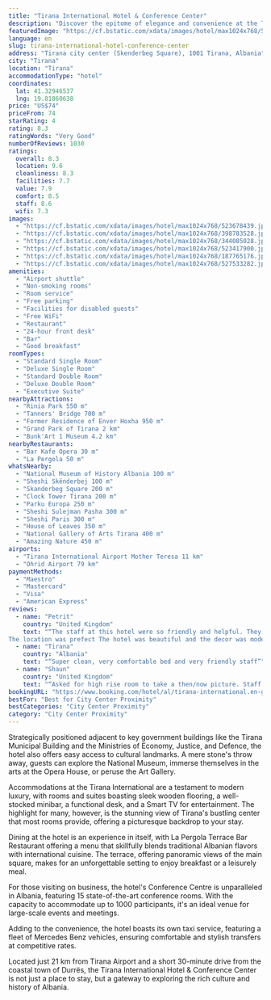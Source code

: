 ```yaml
---
title: "Tirana International Hotel & Conference Center"
description: "Discover the epitome of elegance and convenience at the Tirana International Hotel & Conference Center, a prime destination for travelers seeking a blend of luxury and accessibility right in the heart of the city."
featuredImage: "https://cf.bstatic.com/xdata/images/hotel/max1024x768/523678439.jpg?k=2b90b711547a7bce17328228879080ef1a2c1b848a39de996030a58a1f280f63&o=&hp=1"
language: en
slug: tirana-international-hotel-conference-center
address: "Tirana city center (Skenderbeg Square), 1001 Tirana, Albania"
city: "Tirana"
location: "Tirana"
accommodationType: "hotel"
coordinates:
  lat: 41.32946537
  lng: 19.81860638
price: "US$74"
priceFrom: 74
starRating: 4
rating: 8.3
ratingWords: "Very Good"
numberOfReviews: 1030
ratings:
  overall: 8.3
  location: 9.6
  cleanliness: 8.3
  facilities: 7.7
  value: 7.9
  comfort: 8.5
  staff: 8.6
  wifi: 7.3
images:
  - "https://cf.bstatic.com/xdata/images/hotel/max1024x768/523678439.jpg?k=2b90b711547a7bce17328228879080ef1a2c1b848a39de996030a58a1f280f63&o=&hp=1"
  - "https://cf.bstatic.com/xdata/images/hotel/max1024x768/398783528.jpg?k=f4d691e548679759abaffeb40ea24a09caf47ba640277e6e3921d0d53d7a1d70&o=&hp=1"
  - "https://cf.bstatic.com/xdata/images/hotel/max1024x768/344085028.jpg?k=51ba8be3a68627c0a8ab8b943a6f86795f351a95e3cb17516d973bf54403d867&o=&hp=1"
  - "https://cf.bstatic.com/xdata/images/hotel/max1024x768/523417900.jpg?k=7a03c71b5c90fe5f061a2438cd782bd31566d4c81717b60ee8163657f0a88481&o=&hp=1"
  - "https://cf.bstatic.com/xdata/images/hotel/max1024x768/187765176.jpg?k=85ae4d3bc2d4390b3cadb3802a1f854c16ab4ebaf4a6eb7794f9d62ae4059d93&o=&hp=1"
  - "https://cf.bstatic.com/xdata/images/hotel/max1024x768/527533282.jpg?k=9c48d416981d14f056d2ab596b6e7714a72655f02538abba4d4d1525d52bb563&o=&hp=1"
amenities:
  - "Airport shuttle"
  - "Non-smoking rooms"
  - "Room service"
  - "Free parking"
  - "Facilities for disabled guests"
  - "Free WiFi"
  - "Restaurant"
  - "24-hour front desk"
  - "Bar"
  - "Good breakfast"
roomTypes:
  - "Standard Single Room"
  - "Deluxe Single Room"
  - "Standard Double Room"
  - "Deluxe Double Room"
  - "Executive Suite"
nearbyAttractions:
  - "Rinia Park 550 m"
  - "Tanners' Bridge 700 m"
  - "Former Residence of Enver Hoxha 950 m"
  - "Grand Park of Tirana 2 km"
  - "Bunk'Art 1 Museum 4.2 km"
nearbyRestaurants:
  - "Bar Kafe Opera 30 m"
  - "La Pergola 50 m"
whatsNearby:
  - "National Museum of History Albania 100 m"
  - "Sheshi Skënderbej 100 m"
  - "Skanderbeg Square 200 m"
  - "Clock Tower Tirana 200 m"
  - "Parku Europa 250 m"
  - "Sheshi Sulejman Pasha 300 m"
  - "Sheshi Paris 300 m"
  - "House of Leaves 350 m"
  - "National Gallery of Arts Tirana 400 m"
  - "Amazing Nature 450 m"
airports:
  - "Tirana International Airport Mother Teresa 11 km"
  - "Ohrid Airport 79 km"
paymentMethods:
  - "Maestro"
  - "Mastercard"
  - "Visa"
  - "American Express"
reviews:
  - name: "Petrit"
    country: "United Kingdom"
    text: "“The staff at this hotel were so friendly and helpful. They made our stay so enjoyable and comfortable,
The location was prefect The hotel was beautiful and the decor was modern and stylish”"
  - name: "Tirana"
    country: "Albania"
    text: "“Super clean, very comfortable bed and very friendly staff”"
  - name: "Shaun"
    country: "United Kingdom"
    text: "“Asked for high rise room to take a then/now picture. Staff helped, friendly staff, good WiFi, bathroom with a bath...”"
bookingURL: "https://www.booking.com/hotel/al/tirana-international.en-gb.html?aid=8035640"
bestFor: "Best for City Center Proximity"
bestCategories: "City Center Proximity"
category: "City Center Proximity"
---
```


Strategically positioned adjacent to key government buildings like the Tirana Municipal Building and the Ministries of Economy, Justice, and Defence, the hotel also offers easy access to cultural landmarks. A mere stone's throw away, guests can explore the National Museum, immerse themselves in the arts at the Opera House, or peruse the Art Gallery.

Accommodations at the Tirana International are a testament to modern luxury, with rooms and suites boasting sleek wooden flooring, a well-stocked minibar, a functional desk, and a Smart TV for entertainment. The highlight for many, however, is the stunning view of Tirana's bustling center that most rooms provide, offering a picturesque backdrop to your stay.

Dining at the hotel is an experience in itself, with La Pergola Terrace Bar Restaurant offering a menu that skillfully blends traditional Albanian flavors with international cuisine. The terrace, offering panoramic views of the main square, makes for an unforgettable setting to enjoy breakfast or a leisurely meal.

For those visiting on business, the hotel's Conference Centre is unparalleled in Albania, featuring 15 state-of-the-art conference rooms. With the capacity to accommodate up to 1000 participants, it's an ideal venue for large-scale events and meetings.

Adding to the convenience, the hotel boasts its own taxi service, featuring a fleet of Mercedes Benz vehicles, ensuring comfortable and stylish transfers at competitive rates.

Located just 21 km from Tirana Airport and a short 30-minute drive from the coastal town of Durrës, the Tirana International Hotel & Conference Center is not just a place to stay, but a gateway to exploring the rich culture and history of Albania.